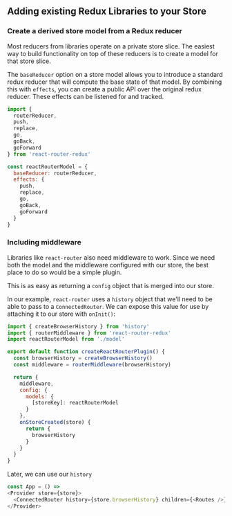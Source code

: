 ## Adding existing Redux Libraries to your Store

### Create a derived store model from a Redux reducer

Most reducers from libraries operate on a private store slice. The easiest way to build functionality on top of these reducers is to create a model for that store slice.

The `baseReducer` option on a store model allows you to introduce a standard redux reducer that will compute the base state of that model. By combining this with `effects`, you can create a public API over the original redux reducer. These effects can be listened for and tracked.

```js
import {
  routerReducer,
  push,
  replace,
  go,
  goBack,
  goForward
} from 'react-router-redux'

const reactRouterModel = {
  baseReducer: routerReducer,
  effects: {
    push,
    replace,
    go,
    goBack,
    goForward
  }
}
```

### Including middleware

Libraries like `react-router` also need middleware to work. Since we need both the model and the middleware configured with our store, the best place to do so would be a simple plugin.

This is as easy as returning a `config` object that is merged into our store.

In our example, `react-router` uses a `history` object that we'll need to be able to pass to a `ConnectedRouter`. We can expose this value for use by attaching it to our store with `onInit()`:

```js
import { createBrowserHistory } from 'history'
import { routerMiddleware } from 'react-router-redux'
import reactRouterModel from './model'

export default function createReactRouterPlugin() {
  const browserHistory = createBrowserHistory()
  const middleware = routerMiddleware(browserHistory)

  return {
    middleware,
    config: {
      models: {
        [storeKey]: reactRouterModel
      }
    },
    onStoreCreated(store) {
      return {
        browserHistory
      }
    }
  }
}
```

Later, we can use our `history`
```js
const App = () =>
<Provider store={store}>
  <ConnectedRouter history={store.browserHistory} children={<Routes />} />
</Provider>
```
